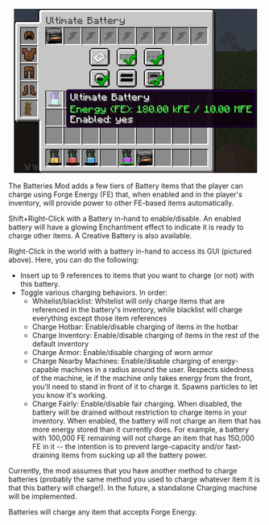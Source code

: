 <p align="center"><img src=".github/assets/batteries.png" /></p>
The Batteries Mod adds a few tiers of Battery items that the player can charge using Forge Energy (FE) that, when enabled and in the player's inventory, will provide power to other FE-based items automatically.

Shift+Right-Click with a Battery in-hand to enable/disable. An enabled battery will have a glowing Enchantment effect to indicate it is ready to charge other items.
A Creative Battery is also available.

Right-Click in the world with a battery in-hand to access its GUI (pictured above). Here, you can do the following:
  - Insert up to 9 references to items that you want to charge (or not) with this battery.
  - Toggle various charging behaviors. In order:
    - Whitelist/blacklist: Whitelist will only charge items that are referenced in the battery's inventory, while blacklist will charge everything except those item references
    - Charge Hotbar: Enable/disable charging of items in the hotbar
    - Charge Inventory: Enable/disable charging of items in the rest of the default inventory
    - Charge Armor: Enable/disable charging of worn armor
    - Charge Nearby Machines: Enable/disable charging of energy-capable machines in a radius around the user. Respects sidedness of the machine, ie if the machine only takes energy from the front, you'll need to stand in front of it to charge it. Spawns particles to let you know it's working.
    - Charge Fairly: Enable/disable fair charging. When disabled, the battery will be drained without restriction to charge items in your inventory. When enabled, the battery will not charge an item that has more energy stored than it currently does. For example, a battery with 100,000 FE remaining will not charge an item that has 150,000 FE in it -- the intention is to prevent large-capacity and/or fast-draining items from sucking up all the battery power.
  
Currently, the mod assumes that you have another method to charge batteries (probably the same method you used to charge whatever item it is that this battery will charge!). In the future, a standalone Charging machine will be implemented.

Batteries will charge any item that accepts Forge Energy.

